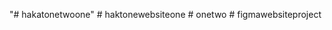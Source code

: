 "# hakatonetwoone" 
#   h a k t o n e w e b s i t e o n e  
 #   o n e t w o  
 #   f i g m a w e b s i t e p r o j e c t  
 